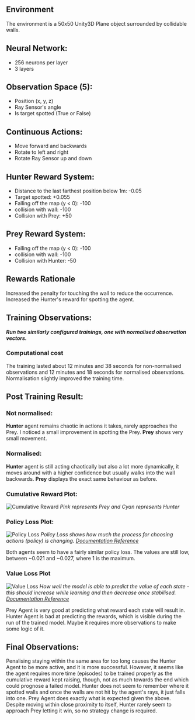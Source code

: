 ## Environment
The environment is a 50x50 Unity3D Plane object surrounded by collidable walls.
## Neural Network:
- 256 neurons per layer
- 3 layers
## Observation Space (5):
- Position (x, y, z)
- Ray Sensor's angle
- Is target spotted (True or False)
## Continuous Actions:
- Move forward and backwards
- Rotate to left and right
- Rotate Ray Sensor up and down
## Hunter Reward System:
- Distance to the last farthest position below 1m:  -0.05
- Target spotted: +0.055
- Falling off the map (y < 0): -100
- collision with wall: -100
- Collision with Prey: +50
## Prey Reward System:
- Falling off the map (y < 0): -100
- collision with wall: -100
- Collision with Hunter: -50
## Rewards Rationale
Increased the penalty for touching the wall to reduce the occurrence.
Increased the Hunter's reward for spotting the agent.

## Training Observations:
***Run two similarly configured trainings, one with normalised observation vectors.***
### Computational cost
The training lasted about 12 minutes and 38 seconds for non-normalised observations and 12 minutes and 18 seconds for normalised observations.
Normalisation slightly improved the training time.

## Post Training Result:
### Not normalised:
**Hunter** agent remains chaotic in actions it takes, rarely approaches the Prey. I noticed a small improvement in spotting the Prey.
**Prey** shows very small movement.
### Normalised:
**Hunter** agent is still acting chaotically but also a lot more dynamically, it moves around with a higher confidence but usually walks into the wall backwards.
**Prey** displays the exact same behaviour as before.
### Cumulative Reward Plot:
![Cumulative Reward](CumulativeReward.png)
*Pink represents Prey and Cyan represents Hunter*
### Policy Loss Plot:
![Policy Loss](PolicyLoss.png)
*Policy Loss shows how much the process for choosing actions (policy) is changing. [Documentation Reference](<https://unity-technologies.github.io/ml-agents/Using-Tensorboard/#:~:text=Losses%2FPolicy%20Loss%20(PPO%3B,of%20the%20value%20function%20update.>)*

Both agents seem to have a fairly similar policy loss. The values are still low, between ~0.021 and ~0.027, where 1 is the maximum.
### Value Loss Plot
![Value Loss](ValueLoss.png)
*How well the model is able to predict the value of each state - this should increase while learning and then decrease once stabilised. [Documentation Reference](<https://unity-technologies.github.io/ml-agents/Using-Tensorboard/#:~:text=Losses/Value%20Loss%20(PPO%3B,decrease%20once%20the%20reward%20stabilizes.>)* 

Prey Agent is very good at predicting what reward each state will result in. Hunter Agent is bad at predicting the rewards, which is visible during the run of the trained model. Maybe it requires more observations to make some logic of it.

## Final Observations:
Penalising staying within the same area for too long causes the Hunter Agent to be more active, and it is more successful. However, it seems like the agent requires more time (episodes) to be trained properly as the cumulative reward kept raising, though, not as much towards the end which could prognose a failed model. Hunter does not seem to remember where it spotted walls and once the walls are not hit by the agent's rays, it just falls into one.
Prey Agent does exactly what is expected given the above. Despite moving within close proximity to itself, Hunter rarely seem to approach Prey letting it win, so no strategy change is required.
